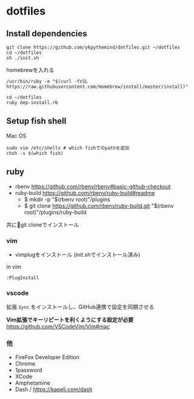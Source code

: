 # dotfiles

## Install dependencies

```console
git clone https://github.com/ykpythemind/dotfiles.git ~/dotfiles
cd ~/dotfiles
sh ./init.sh
```

homebrewを入れる

```console
/usr/bin/ruby -e "$(curl -fsSL https://raw.githubusercontent.com/Homebrew/install/master/install)"
```

```console
cd ~/dotfiles
ruby dep-install.rb
```

## Setup fish shell

Mac OS

```
sudo vim /etc/shells # which fishでのpathを追加
chsh -s $(which fish)
```

## ruby

- rbenv https://github.com/rbenv/rbenv#basic-github-checkout
- ruby-build https://github.com/rbenv/ruby-build#readme
  - $ mkdir -p "$(rbenv root)"/plugins
  - $ git clone https://github.com/rbenv/ruby-build.git "$(rbenv root)"/plugins/ruby-build

共にgit cloneでインストール

### vim

- vimplugをインストール (init.shでインストール済み)

in vim
```
:PlugInstall
```

### vscode

拡張 `Sync` をインストールし、GitHub連携で設定を同期させる

**Vim拡張でキーリピートを利くようにする設定が必要**
https://github.com/VSCodeVim/Vim#mac


### 他

- FireFox Developer Edition
- Chrome
- 1password
- XCode
- Amphetamine
- Dash / https://kapeli.com/dash
